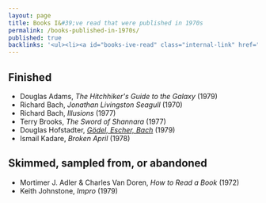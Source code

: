 ```yaml
---
layout: page
title: Books I&#39;ve read that were published in 1970s
permalink: /books-published-in-1970s/
published: true
backlinks: '<ul><li><a id="books-ive-read" class="internal-link" href="/books-ive-read/">Books I&#39;ve read</a></li></ul>'
---
```




## Finished 
* Douglas Adams, _The Hitchhiker's Guide to the Galaxy_ (1979) 
* Richard Bach, _Jonathan Livingston Seagull_ (1970) 
* Richard Bach, _Illusions_ (1977) 
* Terry Brooks, _The Sword of Shannara_ (1977) 
* Douglas Hofstadter, _<a id="hofstadter-godel-escher-bach" class="internal-link" href="/hofstadter-godel-escher-bach/">Gödel, Escher, Bach</a>_ (1979) 
* Ismail Kadare, _Broken April_ (1978) 


## Skimmed, sampled from, or abandoned 
* Mortimer J. Adler & Charles Van Doren, _How to Read a Book_ (1972) 
* Keith Johnstone, _Impro_ (1979) 

